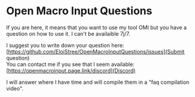 # Open Macro Input Questions

If you are here, it means that you want to use my tool OMI but you have a question on how to use it.
I can't be availaible 7j/7.

I suggest you to write down your question here: [https://github.com/EloiStree/OpenMacroInputQuestions/issues](Submit question)  
You can contact me if you see that I seem available: [https://openmacroinput.page.link/discord](Discord)  

I will answer where I have time and will compile them in a "faq compilation video".


